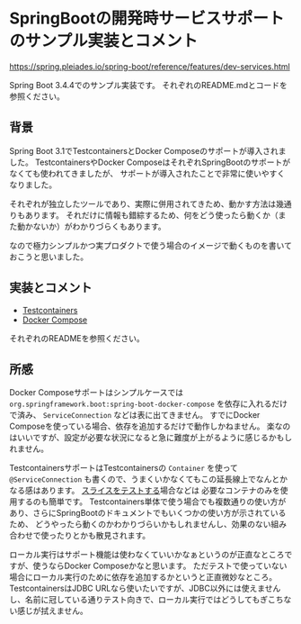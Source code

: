 # SpringBootの開発時サービスサポートのサンプル実装とコメント

https://spring.pleiades.io/spring-boot/reference/features/dev-services.html

Spring Boot 3.4.4でのサンプル実装です。
それぞれのREADME.mdとコードを参照ください。

## 背景

Spring Boot 3.1でTestcontainersとDocker Composeのサポートが導入されました。
TestcontainersやDocker ComposeはそれぞれSpringBootのサポートがなくても使われてきましたが、
サポートが導入されたことで非常に使いやすくなりました。

それぞれが独立したツールであり、実際に併用されてきため、動かす方法は幾通りもあります。
それだけに情報も錯綜するため、何をどう使ったら動くか（また動かないか）がわかりづらくもあります。

なので極力シンプルかつ実プロダクトで使う場合のイメージで動くものを書いておこうと思いました。

## 実装とコメント

- [Testcontainers](./testcontainers)
- [Docker Compose](./docker-compose)

それぞれのREADMEを参照ください。

## 所感

Docker Composeサポートはシンプルケースでは `org.springframework.boot:spring-boot-docker-compose` を依存に入れるだけで済み、 `ServiceConnection` などは表に出てきません。
すでにDocker Composeを使っている場合、依存を追加するだけで動作しかねません。
楽なのはいいですが、設定が必要な状況になると急に難度が上がるように感じるかもしれません。

TestcontainersサポートはTestcontainersの `Container` を使って `@ServiceConnection` も書くので、うまくいかなくてもこの延長線上でなんとかなる感はあります。
[スライスをテストする](https://spring.pleiades.io/spring-boot/reference/testing/spring-boot-applications.html#testing.spring-boot-applications.autoconfigured-tests)場合などは
必要なコンテナのみを使用するのも簡単です。
Testcontainers単体で使う場合でも複数通りの使い方があり、さらにSpringBootのドキュメントでもいくつかの使い方が示されているため、
どうやったら動くのかわかりづらいかもしれませんし、効果のない組み合わせで使ったりとかも散見されます。

ローカル実行はサポート機能は使わなくていいかなぁというのが正直なところですが、使うならDocker Composeかなと思います。
ただテストで使っていない場合にローカル実行のために依存を追加するかというと正直微妙なところ。
TestcontainersはJDBC URLなら使いたいですが、JDBC以外には使えませんし、名前に冠している通りテスト向きで、ローカル実行ではどうしてもぎこちない感じが拭えません。


